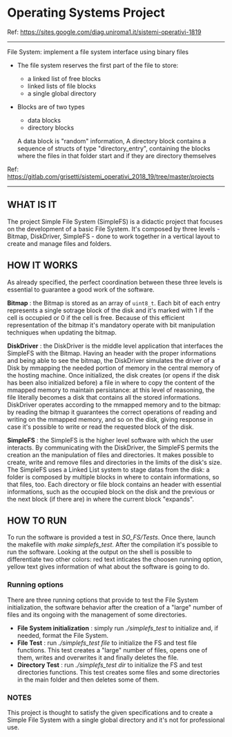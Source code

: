 # Operating Systems Project
Ref: https://sites.google.com/diag.uniroma1.it/sistemi-operativi-1819

****

   File System:
   implement a file system interface using binary files
   - The file system reserves the first part of the file
     to store:
     - a linked list of free blocks
     - linked lists of file blocks
     - a single global directory
     
   - Blocks are of two types
     - data blocks
     - directory blocks

     A data block is "random" information,
     A directory block contains a sequence of
     structs of type "directory_entry",
     containing the blocks where the files in that folder start
     and if they are directory themselves
     
Ref: https://gitlab.com/grisetti/sistemi_operativi_2018_19/tree/master/projects

****

## WHAT IS IT
The project Simple File System (SimpleFS) is a didactic project that focuses on the development of a basic File System.
It's composed by three levels - Bitmap, DiskDriver, SimpleFS - done to work together in a vertical layout to create and manage files and folders.


## HOW IT WORKS
As already specified, the perfect coordination between these three levels is essential to guarantee a good work of the software.

**Bitmap** :  the Bitmap is stored as an array of `uint8_t`. Each bit of each entry represents a single sotrage block of the disk and it's marked with 1 if the cell is occupied or 0 if the cell is free.
Because of this efficient representation of the bitmap it's mandatory operate with bit manipulation techniques when updating the bitmap.

**DiskDriver** : the DiskDriver is the middle level application that interfaces the SimpleFS with the Bitmap. Having an header with the proper informations and being able to see the bitmap, the DiskDriver simulates the driver of a Disk by mmapping the needed portion of memory in the central memory of the hosting machine.
Once initialized, the disk creates (or opens if the disk has been also initialized before) a file in where to copy the content of the mmapped memory to maintain persistance: at this level of reasoning, the file literally becomes a disk that contains all the stored informations. DiskDriver operates according to the mmapped memory and to the bitmap: by reading the bitmap it guarantees the correct operations of reading and writing on the mmapped memory, and so on the disk, giving response in case it's possible to write or read the requested block of the disk.

**SimpleFS** : the SimpleFS is the higher level software with which the user interacts. By communicating with the DiskDriver, the SimpleFS permits the creation an the manipulation of files and directories. 
It makes possible to create, write and remove files and directories in the limits of the disk's size.
The SimpleFS uses a Linked List system to stage datas from the disk: a folder is composed by multiple blocks in where to contain informations, so that files, too.
Each directory or file block contains an header with essential informations, such as the occupied block on the disk and the previous or the next block (if there are) in where the current block "expands".


## HOW TO RUN
To run the software is provided a test in *SO_FS/Tests*. Once there, launch the makefile with *make simplefs_test*.
After the compilation it's possible to run the software.
Looking at the output on the shell is possible to differentiate two other colors: red text inticates the choosen running option, yellow text gives information of what about the software is going to do.

### Running options
There are three running options that provide to test the File System initialization, the software behavior after the creation of a "large" number of files and its ongoing with the management of some directories.

- **File System initialization** : simply run *./simplefs_test* to initialize and, if needed, format the File System.
- **File Test** : run *./simplefs_test file* to initialize the FS and test file functions. This test creates a "large" number of files, opens one of them, writes and overwrites it and finally deletes the file.
- **Directory Test** : run *./simplefs_test dir* to initialize the FS and test directories functions. This test creates some files and some directories in the main folder and then deletes some of them.

### NOTES
This project is thought to satisfy the given specifications and to create a Simple File System with a single global directory and it's not for professional use.
